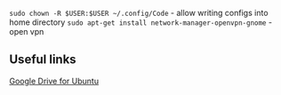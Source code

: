 `sudo chown -R $USER:$USER ~/.config/Code` - allow writing configs into home directory
`sudo apt-get install network-manager-openvpn-gnome` - open vpn 


## Useful links

[Google Drive for Ubuntu](https://linuxconfig.org/google-drive-on-ubuntu-18-04-bionic-beaver-linux)
